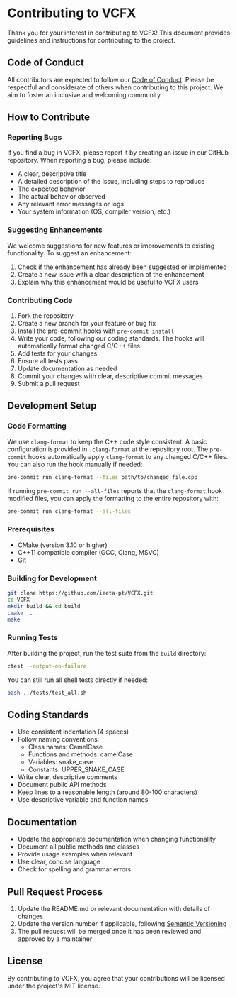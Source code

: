# Contributing to VCFX

Thank you for your interest in contributing to VCFX! This document provides guidelines and instructions for contributing to the project.

## Code of Conduct

All contributors are expected to follow our
[Code of Conduct](../CODE_OF_CONDUCT.md). Please be respectful and considerate
of others when contributing to this project. We aim to foster an inclusive and
welcoming community.

## How to Contribute

### Reporting Bugs

If you find a bug in VCFX, please report it by creating an issue in our GitHub repository. When reporting a bug, please include:

- A clear, descriptive title
- A detailed description of the issue, including steps to reproduce
- The expected behavior
- The actual behavior observed
- Any relevant error messages or logs
- Your system information (OS, compiler version, etc.)

### Suggesting Enhancements

We welcome suggestions for new features or improvements to existing functionality. To suggest an enhancement:

1. Check if the enhancement has already been suggested or implemented
2. Create a new issue with a clear description of the enhancement
3. Explain why this enhancement would be useful to VCFX users

### Contributing Code

1. Fork the repository
2. Create a new branch for your feature or bug fix
3. Install the pre-commit hooks with `pre-commit install`
4. Write your code, following our coding standards. The hooks will automatically
   format changed C/C++ files.
5. Add tests for your changes
6. Ensure all tests pass
7. Update documentation as needed
8. Commit your changes with clear, descriptive commit messages
9. Submit a pull request

## Development Setup

### Code Formatting

We use `clang-format` to keep the C++ code style consistent. A basic configuration
is provided in `.clang-format` at the repository root. The `pre-commit` hooks
automatically apply `clang-format` to any changed C/C++ files. You can also run
the hook manually if needed:

```bash
pre-commit run clang-format --files path/to/changed_file.cpp
```
If running `pre-commit run --all-files` reports that the `clang-format`
hook modified files, you can apply the formatting to the entire
repository with:

```bash
pre-commit run clang-format --all-files
```

### Prerequisites

- CMake (version 3.10 or higher)
- C++11 compatible compiler (GCC, Clang, MSVC)
- Git

### Building for Development

```bash
git clone https://github.com/ieeta-pt/VCFX.git
cd VCFX
mkdir build && cd build
cmake ..
make
```

### Running Tests

After building the project, run the test suite from the `build` directory:

```bash
ctest --output-on-failure
```

You can still run all shell tests directly if needed:

```bash
bash ../tests/test_all.sh
```

## Coding Standards

- Use consistent indentation (4 spaces)
- Follow naming conventions:
  - Class names: CamelCase
  - Functions and methods: camelCase
  - Variables: snake_case
  - Constants: UPPER_SNAKE_CASE
- Write clear, descriptive comments
- Document public API methods
- Keep lines to a reasonable length (around 80-100 characters)
- Use descriptive variable and function names

## Documentation

- Update the appropriate documentation when changing functionality
- Document all public methods and classes
- Provide usage examples when relevant
- Use clear, concise language
- Check for spelling and grammar errors

## Pull Request Process

1. Update the README.md or relevant documentation with details of changes
2. Update the version number if applicable, following [Semantic Versioning](http://semver.org/)
3. The pull request will be merged once it has been reviewed and approved by a maintainer

## License

By contributing to VCFX, you agree that your contributions will be licensed under the project's MIT license. 
